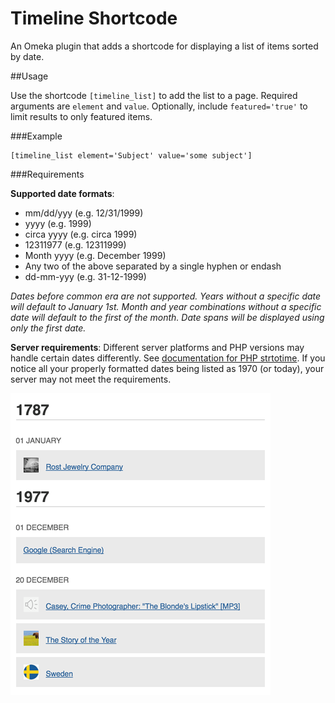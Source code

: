 # Timeline Shortcode
An Omeka plugin that adds a shortcode for displaying a list of items sorted by date.

##Usage

Use the shortcode `[timeline_list]` to add the list to a page. Required arguments are `element` and `value`. Optionally, include `featured='true'` to limit results to only featured items.

###Example

    [timeline_list element='Subject' value='some subject']

###Requirements

**Supported date formats**:
- mm/dd/yyy (e.g. 12/31/1999)
- yyyy (e.g. 1999)
- circa yyyy (e.g. circa 1999)
- 12311977 (e.g. 12311999)
- Month yyyy (e.g. December 1999)
- Any two of the above separated by a single hyphen or endash
- dd-mm-yyy (e.g. 31-12-1999)

_Dates before common era are not supported. Years without a specific date will default to January 1st. Month and year combinations without a specific date will default to the first of the month. Date spans will be displayed using only the first date._

**Server requirements**: Different server platforms and PHP versions may handle certain dates differently. See [documentation for PHP strtotime](https://secure.php.net/manual/en/function.strtotime.php). If you notice all your properly formatted dates being listed as 1970 (or today), your server may not meet the requirements.

![screenshot](screenshot.png)